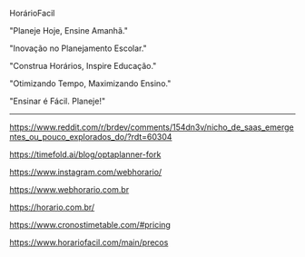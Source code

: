 HorárioFacil

"Planeje Hoje, Ensine Amanhã."

"Inovação no Planejamento Escolar."

"Construa Horários, Inspire Educação."

"Otimizando Tempo, Maximizando Ensino."

"Ensinar é Fácil. Planeje!"

-----

https://www.reddit.com/r/brdev/comments/154dn3v/nicho_de_saas_emergentes_ou_pouco_explorados_do/?rdt=60304

https://timefold.ai/blog/optaplanner-fork

https://www.instagram.com/webhorario/

https://www.webhorario.com.br

https://horario.com.br/

https://www.cronostimetable.com/#pricing

https://www.horariofacil.com/main/precos
